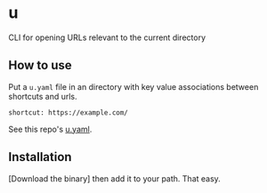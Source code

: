 # u
CLI for opening URLs relevant to the current directory


## How to use

Put a `u.yaml` file in an directory with key value associations between shortcuts and urls. 
```
shortcut: https://example.com/
```
See this repo's [u.yaml](u.yaml).

## Installation
[Download the binary] then add it to your path. That easy.

